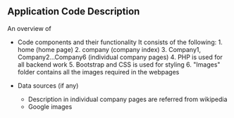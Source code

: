 ## Application Code Description

An overview of 
* Code components and their functionality 
	It consists of the following:
			1. home (home page)
			2. company (company index)
			3. Company1, Company2...Company6 (individual company pages)
			4. PHP is used for all backend work
			5. Bootstrap and CSS is used for styling
			6. "Images" folder contains all the images required in the webpages 

* Data sources (if any)
	- Description in individual company pages are referred from wikipedia
	- Google images  